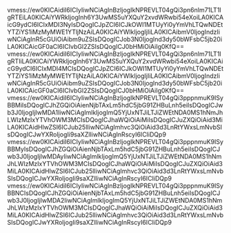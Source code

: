 vmess://ew0KICAidiI6ICIyIiwNCiAgInBzIjogIkNPREVLT04gQi3pn6nlm71LT1IgRTEiLA0KICAiYWRkIjogInh6Y3UwMS5uYXQuY2xvdWRwbi54eXoiLA0KICAicG9ydCI6ICIxMDI3NyIsDQogICJpZCI6ICJkOWI1MTUyYi0yYmVhLTQwNDEtYTZiYS1iMzMyMWE1YTljNzAiLA0KICAiYWlkIjogIjIiLA0KICAibmV0IjogIndzIiwNCiAgInR5cGUiOiAibm9uZSIsDQogICJob3N0IjogInd3dy50bWFsbC5jb20iLA0KICAicGF0aCI6ICIvbGl2ZSIsDQogICJ0bHMiOiAiIg0KfQ==
vmess://ew0KICAidiI6ICIyIiwNCiAgInBzIjogIkNPREVLT04gQi3pn6nlm71LT1IgRTIiLA0KICAiYWRkIjogInh6Y3UwMS5uYXQuY2xvdWRwbi54eXoiLA0KICAicG9ydCI6ICIxMDI4MCIsDQogICJpZCI6ICJkOWI1MTUyYi0yYmVhLTQwNDEtYTZiYS1iMzMyMWE1YTljNzAiLA0KICAiYWlkIjogIjIiLA0KICAibmV0IjogIndzIiwNCiAgInR5cGUiOiAibm9uZSIsDQogICJob3N0IjogInd3dy50bWFsbC5jb20iLA0KICAicGF0aCI6ICIvbGl2ZSIsDQogICJ0bHMiOiAiIg0KfQ==
vmess://ew0KICAidiI6ICIyIiwNCiAgInBzIjogIkNPREVLT04gQi3pppnmuK9ISyBBMiIsDQogICJhZGQiOiAienNjbTAxLm5hdC5jbG91ZHBuLnh5eiIsDQogICJwb3J0IjogIjIwMDA1IiwNCiAgImlkIjogImQ5YjUxNTJiLTJiZWEtNDA0MS1hNmJhLWIzMzIxYTVhOWM3MCIsDQogICJhaWQiOiAiMiIsDQogICJuZXQiOiAid3MiLA0KICAidHlwZSI6ICJub25lIiwNCiAgImhvc3QiOiAid3d3LnRtYWxsLmNvbSIsDQogICJwYXRoIjogIi9saXZlIiwNCiAgInRscyI6ICIiDQp9
vmess://ew0KICAidiI6ICIyIiwNCiAgInBzIjogIkNPREVLT04gQi3pppnmuK9ISyBBMyIsDQogICJhZGQiOiAienNjbTAxLm5hdC5jbG91ZHBuLnh5eiIsDQogICJwb3J0IjogIjIwMDAyIiwNCiAgImlkIjogImQ5YjUxNTJiLTJiZWEtNDA0MS1hNmJhLWIzMzIxYTVhOWM3MCIsDQogICJhaWQiOiAiMiIsDQogICJuZXQiOiAid3MiLA0KICAidHlwZSI6ICJub25lIiwNCiAgImhvc3QiOiAid3d3LnRtYWxsLmNvbSIsDQogICJwYXRoIjogIi9saXZlIiwNCiAgInRscyI6ICIiDQp9
vmess://ew0KICAidiI6ICIyIiwNCiAgInBzIjogIkNPREVLT04gQi3pppnmuK9ISyBBNCIsDQogICJhZGQiOiAienNjbTAxLm5hdC5jbG91ZHBuLnh5eiIsDQogICJwb3J0IjogIjIwMDA2IiwNCiAgImlkIjogImQ5YjUxNTJiLTJiZWEtNDA0MS1hNmJhLWIzMzIxYTVhOWM3MCIsDQogICJhaWQiOiAiMiIsDQogICJuZXQiOiAid3MiLA0KICAidHlwZSI6ICJub25lIiwNCiAgImhvc3QiOiAid3d3LnRtYWxsLmNvbSIsDQogICJwYXRoIjogIi9saXZlIiwNCiAgInRscyI6ICIiDQp9
